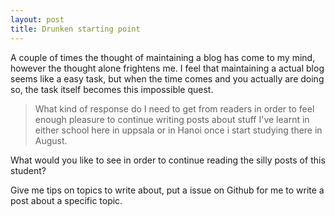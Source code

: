 ```yaml
---
layout: post
title: Drunken starting point
---
```


A couple of times the thought of maintaining a blog has come to my mind, however the thought alone frightens me. I feel that maintaining a actual blog seems like a easy task, but when the time comes and you actually are doing so, the task itself becomes this impossible quest.

  > What kind of response do I need to get from readers in order to feel enough pleasure to continue writing posts about stuff I've learnt in either school here in uppsala or in Hanoi once i start studying there in August.

What would you like to see in order to continue reading the silly posts of this student?

Give me tips on topics to write about, put a issue on Github for me to write a post about a specific topic.